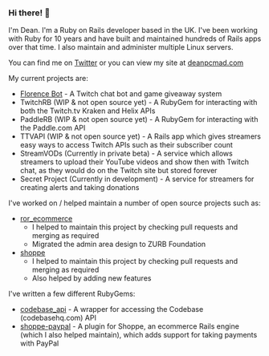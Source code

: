 ### Hi there! 👋

I'm Dean. I'm a Ruby on Rails developer based in the UK. I've been working with Ruby for 10 years and have built and maintained hundreds of Rails apps over that time. I also maintain and administer multiple Linux servers.

You can find me on [Twitter](https://twitter.com/deanpcmad) or you can view my site at [deanpcmad.com](https://deanpcmad.com)

My current projects are:

- [Florence Bot](https://deanpcmad.com/florencebot/) - A Twitch chat bot and game giveaway system
- TwitchRB (WIP & not open source yet) - A RubyGem for interacting with both the Twitch.tv Kraken and Helix APIs
- PaddleRB (WIP & not open source yet) - A RubyGem for interacting with the Paddle.com API
- TTVAPI (WIP & not open source yet) - A Rails app which gives streamers easy ways to access Twitch APIs such as their subscriber count
- StreamVODs (Currently in private beta) - A service which allows streamers to upload their YouTube videos and show then with Twitch chat, as they would do on the Twitch site but stored forever
- Secret Project (Currently in development) - A service for streamers for creating alerts and taking donations

I've worked on / helped maintain a number of open source projects such as:

- [ror_ecommerce](drhenner/ror_ecommerce)
  - I helped to maintain this project by checking pull requests and merging as required
  - Migrated the admin area design to ZURB Foundation
- [shoppe](tryshoppe/shoppe)
  - I helped to maintain this project by checking pull requests and merging as required
  - Also helped by adding new features

I've written a few different RubyGems:

- [codebase_api](https://rubygems.org/gems/codebase_api) - A wrapper for accessing the Codebase (codebasehq.com) API
- [shoppe-paypal](https://rubygems.org/gems/shoppe-paypal) - A plugin for Shoppe, an ecommerce Rails engine (which I also helped maintain), which adds support for taking payments with PayPal

<!--
I've worked with a few different clients:

- Hillcrest Animal Hospital
  - Maintaining their Intranet Rails application
  - Building a central authentication service for new apps
  - Building multiple new applications over the past 5 years
- DannyWeb Ltd
  - Maintaining existing and building new Rails applications
- OceansHQ Ltd
  - Helped work on a feature which connected a legacy service with a new Rails app  
-->
